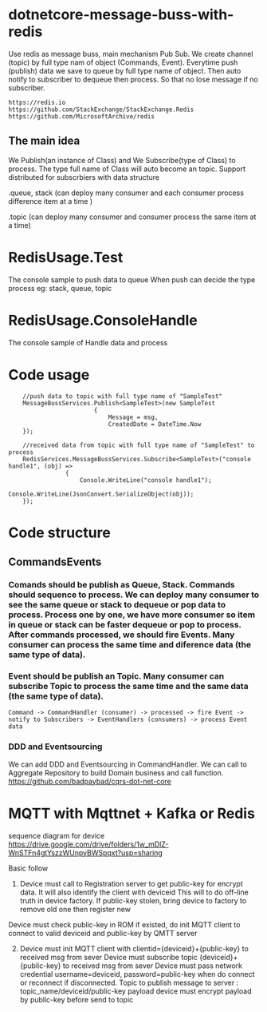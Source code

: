 # dotnetcore-message-buss-with-redis
Use redis as message buss, main mechanism Pub Sub. We create channel (topic) by full type nam of object (Commands, Event). Everytime push (publish) data we save to queue by full type name of object. Then auto notify to subscriber to dequeue then process. So that no lose message if no subscriber. 

    https://redis.io
    https://github.com/StackExchange/StackExchange.Redis
    https://github.com/MicrosoftArchive/redis

## The main idea
We Publish(an instance of Class) and We Subscribe(type of Class) to process. The type full name of Class will auto become an topic. Support distributed for subscrbiers with data structure

.queue, stack (can deploy many consumer and each consumer process difference item at a time )

.topic (can deploy many consumer and consumer process the same item at a time)

# RedisUsage.Test
The console sample to push data to queue
When push can decide the type process eg: stack, queue, topic

# RedisUsage.ConsoleHandle
The console sample of Handle data and process

# Code usage

        //push data to topic with full type name of "SampleTest"
        MessageBussServices.Publish<SampleTest>(new SampleTest
                            {
                                Message = msg,
                                CreatedDate = DateTime.Now
        });
  
        //received data from topic with full type name of "SampleTest" to process
        RedisServices.MessageBussServices.Subscribe<SampleTest>("console handle1", (obj) =>
                    {
                        Console.WriteLine("console handle1");
                        Console.WriteLine(JsonConvert.SerializeObject(obj));
        });

# Code structure

## CommandsEvents
### Comands should be publish as Queue, Stack. Commands should sequence to process. We can deploy many consumer to see the same queue or stack to dequeue or pop data to process. Process one by one, we have more consumer so item in queue or stack can be faster dequeue or pop to process. After commands processed, we should fire Events. Many consumer can process the same time and diference data (the same type of data).
### Event should be publish an Topic. Many consumer can subscribe Topic to process the same time and the same data (the same type of data).

    Command -> CommandHandler (consumer) -> processed -> fire Event -> notify to Subscribers -> EventHandlers (consumers) -> process Event data
    
### DDD and Eventsourcing 
We can add DDD and Eventsourcing in CommandHandler. We can call to Aggregate Repository to build Domain business and call function.
    https://github.com/badpaybad/cqrs-dot-net-core
	
# MQTT with Mqttnet + Kafka or Redis

sequence diagram for device https://drive.google.com/drive/folders/1w_mDlZ-WnSTFn4gtYszzWUnpyBWSpqxt?usp=sharing

Basic follow
1. Device must call to Registration server to get public-key for encrypt data. It will also identify the client with deviceid
This will to do off-line truth in device factory.
If public-key stolen, bring device to factory to remove old one then register new

Device must check public-key in ROM if existed, do init MQTT client to connect to valid deviceid and public-key by QMTT server

2. Device must init MQTT client with clientid={deviceid}+{public-key} to received msg from sever
Device must subscribe topic {deviceid}+{public-key} to received msg from sever
Device must pass network credential username=deviceid, password=public-key when do connect or reconnect if disconnected.
Topic to publish message to server : topic_name/deviceid/public-key
payload device must encrypt payload by public-key before send to topic

